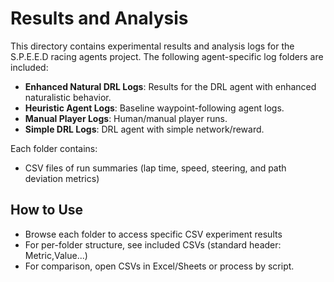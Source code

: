 # Results and Analysis

This directory contains experimental results and analysis logs for the S.P.E.E.D racing agents project. The following agent-specific log folders are included:

- **Enhanced Natural DRL Logs**: Results for the DRL agent with enhanced naturalistic behavior.
- **Heuristic Agent Logs**: Baseline waypoint-following agent logs.
- **Manual Player Logs**: Human/manual player runs.
- **Simple DRL Logs**: DRL agent with simple network/reward.

Each folder contains:
- CSV files of run summaries (lap time, speed, steering, and path deviation metrics)
  
## How to Use
- Browse each folder to access specific CSV experiment results
- For per-folder structure, see included CSVs (standard header: Metric,Value...)
- For comparison, open CSVs in Excel/Sheets or process by script.


